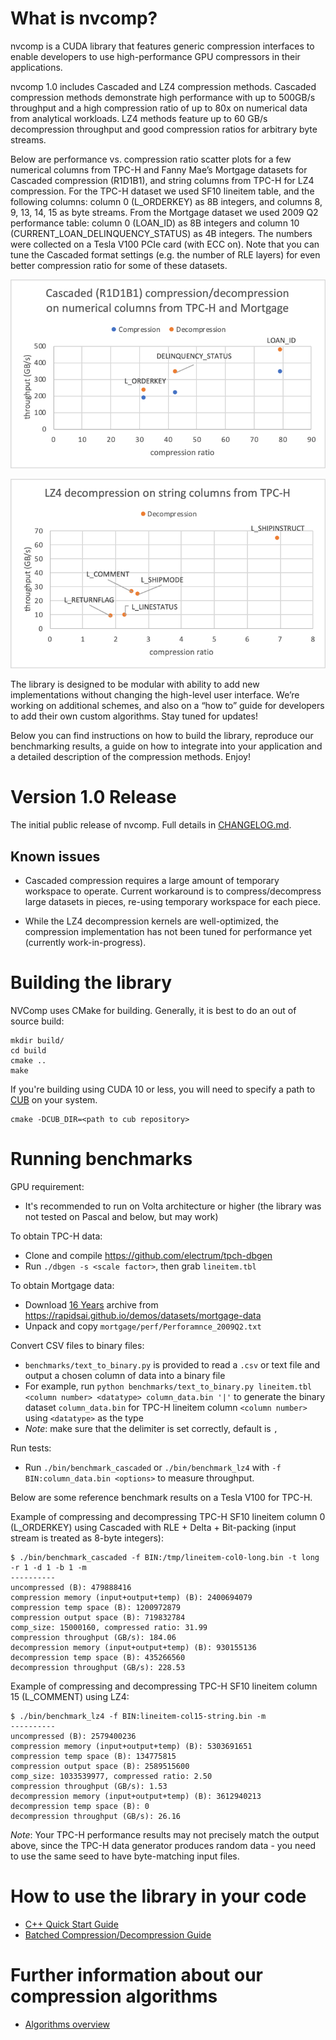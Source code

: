 # What is nvcomp?
nvcomp is a CUDA library that features generic compression interfaces to enable developers to use high-performance GPU compressors in their applications. 

nvcomp 1.0 includes Cascaded and LZ4 compression methods. Cascaded compression methods demonstrate high performance with up to 500GB/s throughput and a high compression ratio of up to 80x on numerical data from analytical workloads. LZ4 methods feature up to 60 GB/s decompression throughput and good compression ratios for arbitrary byte streams. 

Below are performance vs. compression ratio scatter plots for a few numerical columns from TPC-H and Fanny Mae’s Mortgage datasets for Cascaded compression (R1D1B1), and string columns from TPC-H for LZ4 compression. For the TPC-H dataset we used SF10 lineitem table, and the following columns: column 0 (L_ORDERKEY) as 8B integers, and columns 8, 9, 13, 14, 15 as byte streams. From the Mortgage dataset we used 2009 Q2 performance table: column 0 (LOAN_ID) as 8B integers and column 10 (CURRENT_LOAN_DELINQUENCY_STATUS) as 4B integers. The numbers were collected on a Tesla V100 PCIe card (with ECC on). Note that you can tune the Cascaded format settings (e.g. the number of RLE layers) for even better compression ratio for some of these datasets.

![Cascaded compression performance](/doc/cascaded-perf.png)

![LZ4 performance](/doc/LZ4-perf.png)

The library is designed to be modular with ability to add new implementations without changing the high-level user interface. We’re working on additional schemes, and also on a “how to” guide for developers to add their own custom algorithms. Stay tuned for updates!

Below you can find instructions on how to build the library, reproduce our benchmarking results, a guide on how to integrate into your application and a detailed description of the compression methods. Enjoy!

# Version 1.0 Release

The initial public release of nvcomp. Full details in
[CHANGELOG.md](CHANGELOG.md).

## Known issues

* Cascaded compression requires a large amount of temporary workspace to
operate. Current workaround is to compress/decompress large datasets in pieces,
re-using temporary workspace for each piece.

* While the LZ4 decompression kernels are well-optimized, the compression
implementation has not been tuned for performance yet (currently work-in-progress).

# Building the library
NVComp uses CMake for building. Generally, it is best to do an out of source build:
```
mkdir build/
cd build
cmake ..
make
```

If you're building using CUDA 10 or less, you will need to specify a path to [CUB](https://github.com/thrust/cub) on your system.

```
cmake -DCUB_DIR=<path to cub repository>
```

# Running benchmarks
GPU requirement:
* It's recommended to run on Volta architecture or higher (the library was not tested on Pascal and below, but may work)

To obtain TPC-H data:
- Clone and compile https://github.com/electrum/tpch-dbgen
- Run `./dbgen -s <scale factor>`, then grab `lineitem.tbl`
  
To obtain Mortgage data:
- Download [16 Years](http://rapidsai-data.s3-website.us-east-2.amazonaws.com/notebook-mortgage-data/mortgage_2000-2015.tgz) archive from https://rapidsai.github.io/demos/datasets/mortgage-data
- Unpack and copy `mortgage/perf/Perforamnce_2009Q2.txt`

Convert CSV files to binary files:
- `benchmarks/text_to_binary.py` is provided to read a `.csv` or text file and output a chosen column of data into a binary file
- For example, run `python benchmarks/text_to_binary.py lineitem.tbl <column number> <datatype> column_data.bin '|'` to generate the binary dataset `column_data.bin` for TPC-H lineitem column `<column number>` using `<datatype>` as the type
- *Note*: make sure that the delimiter is set correctly, default is `,`
 
Run tests:
- Run `./bin/benchmark_cascaded` or `./bin/benchmark_lz4` with `-f BIN:column_data.bin <options>` to measure throughput.

Below are some reference benchmark results on a Tesla V100 for TPC-H.

Example of compressing and decompressing TPC-H SF10 lineitem column 0 (L_ORDERKEY) using Cascaded with RLE + Delta + Bit-packing (input stream is treated as 8-byte integers):

```
$ ./bin/benchmark_cascaded -f BIN:/tmp/lineitem-col0-long.bin -t long -r 1 -d 1 -b 1 -m
----------
uncompressed (B): 479888416
compression memory (input+output+temp) (B): 2400694079
compression temp space (B): 1200972879
compression output space (B): 719832784
comp_size: 15000160, compressed ratio: 31.99
compression throughput (GB/s): 184.06
decompression memory (input+output+temp) (B): 930155136
decompression temp space (B): 435266560
decompression throughput (GB/s): 228.53
```

Example of compressing and decompressing TPC-H SF10 lineitem column 15 (L_COMMENT) using LZ4:

```
$ ./bin/benchmark_lz4 -f BIN:lineitem-col15-string.bin -m
----------
uncompressed (B): 2579400236
compression memory (input+output+temp) (B): 5303691651
compression temp space (B): 134775815
compression output space (B): 2589515600
comp_size: 1033539977, compressed ratio: 2.50
compression throughput (GB/s): 1.53
decompression memory (input+output+temp) (B): 3612940213
decompression temp space (B): 0
decompression throughput (GB/s): 26.16
```

*Note*: Your TPC-H performance results may not precisely match the output above, since the TPC-H data generator produces random data - you need to use the same seed to have byte-matching input files.

# How to use the library in your code

* [C++ Quick Start Guide](doc/cpp_quickstart.md)
* [Batched Compression/Decompression Guide](doc/batched-quickstart.md)

# Further information about our compression algorithms

* [Algorithms overview](doc/algorithms_overview.md)
